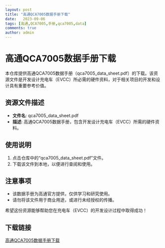 ```yaml
---
layout: post
title: "高通QCA7005数据手册下载"
date:   2023-09-06
tags: [高通,QCA7005,手册,qca7005,data]
comments: true
author: admin
---
```

# 高通QCA7005数据手册下载

本仓库提供高通QCA7005数据手册（qca7005_data_sheet.pdf）的下载。该资源文件是开发设计充电车（EVCC）所必需的硬件资料，对于相关项目的开发和设计具有重要参考价值。

## 资源文件描述

- **文件名**: qca7005_data_sheet.pdf
- **描述**: 高通QCA7005数据手册，包含开发设计充电车（EVCC）所需的硬件资料。

## 使用说明

1. 点击仓库中的“qca7005_data_sheet.pdf”文件。
2. 下载该文件到本地，以便进行查阅和使用。

## 注意事项

- 该数据手册为高通官方提供，仅供学习和研究使用。
- 请勿将该文件用于商业用途，或进行未经授权的传播。

希望这份资源能够帮助您在充电车（EVCC）的开发设计过程中取得成功！

## 下载链接

[高通QCA7005数据手册下载](https://pan.quark.cn/s/9f9390ef0683)